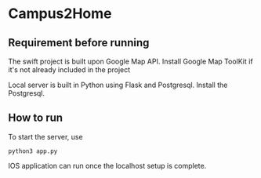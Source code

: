# Campus2Home
## Requirement before running
The swift project is built upon Google Map API. Install Google Map ToolKit if it's not already included in the project


Local server is built in Python using Flask and Postgresql. Install the Postgresql.

## How to run
To start the server, use 
```
python3 app.py
```
IOS application can run once the localhost setup is complete.